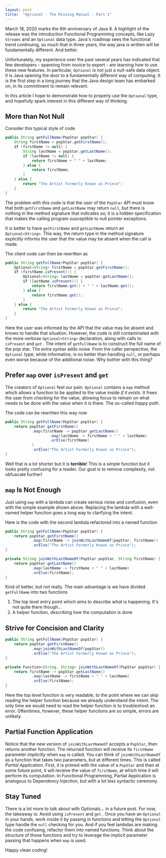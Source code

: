 ```yaml
---
layout: post
title:  "Optional - The Missing Manual - Part 1"
---
```

March 18, 2020 marks the 6th anniversary of Java 8. A highlight of the release was the introduction Functional Programming concepts, like Lazy `Streams` and an `Optional` data type. Java's roadmap sees the functional trend continuing, so much that in three years, the way java is written will be fundamentally different. And better.

Unfortunately, my experience over the past several years has indicated that few developers - spanning from novice to expert - are learning how to use these new features. In particular, `Optional` is not just a null-safe data object. It is Java opening the door to a fundamentally different way of computing. It is the first step in a long journey that the Java design team has embarked on, in its commitment to remain relevant.

In this article I hope to demonstrate how to properly use the `Optional` type, and hopefully spark interest in this different way of thinking.

## More than Not Null
Consider this typical style of code

```java
public String getFullName(PopStar popStar) {
    String firstName = popStar.getFirstName();
    if (firstName != null) {
        String lastName = popStar.getLastName();
        if (lastName != null) {
            return firstName + " " + lastName;
        } else {
            return firstName;
        }
    } else {
        return "The Artist Formerly Known as Prince";
    }
}
```

The problem with this code is that the user of the `PopStar` API must know that both `getFirstName` and `getLastName` may return `null`, but there is nothing in the method signature that indicates so; it is a hidden specification that makes the calling program susceptible to null pointer exceptions.

It is better to have `getFirstName` and `getLastName` return an `Optional<String>`. This way, the return type in the method signature explicitly informs the user that the value may be absent when the call is made.

The client code can then be rewritten as

```java
public String getFullName(PopStar popStar) {
    Optional<String> firstName = popStar.getFirstName();
    if (firstName.isPresent()) {
        Optional<String> lastName = popStar.getLastName();
        if (lastName.isPresent()) {
            return firstName.get() + " " + lastName.get();
        } else {
            return firstName.get();
        }
    } else {
        return "The Artist Formerly Known as Prince";
    }
}
```

Here the user was informed by the API that the value may be absent and knows to handle that situation. However, the code is still contaminated with the more verbose `Optional<String>` declaration, along with calls to `isPresent` and `get` . The intent of `getFullName` is to construct the full name of the pop star. The extra syntax adds noise. From the caller perspective, the `Optional` type, while informative, is no better than handling `null`, or perhaps even worse because of the additional noise. Why bother with this thing?

## Prefer `map` over `isPresent` and `get`

The creators of `Optional` feel our pain. `Optional` contains a `map` method which allows a function to be applied to the value inside *if it exists*. It frees the user from checking for the value, allowing focus to remain on what needs to be done with the value when it is there. The so-called *happy path*.

The code can be rewritten this way now

```java
public String getFullName(PopStar popStar) {
    return popStar.getFirstName()
            .map(firstName -> popStar.getLastName()
                    .map(lastName -> firstName + " " + lastName)
                    .orElse(firstName)
            )
            .orElse("The Artist Formerly Known as Prince");
}
```

Well that *is* a lot shorter but it is **terrible**! This is a simple function but it looks pretty confusing for a reader. Our goal is to remove complexity, not obfuscate further! 

## `map` Is Not Enough
Just using `map` with a lambda can create serious noise and confusion, even with the simple example shown above. Replacing the lambda with a well-named helper function goes a long way to clarifying the intent.

Here is the code with the second lambda refactored into a named function 

```java
public String getFullName(PopStar popStar) {
    return popStar.getFirstName()
            .map(firstName -> joinWithLastNameOf(popStar, firstName))
            .orElse("The Artist Formerly Known as Prince");
}

private String joinWithLastNameOf(PopStar popStar, String firstName) {
    return popStar.getLastName()
            .map(lastName -> firstName + " " + lastName)
            .orElse(firstName);
}
```

Kind of better, but not really. The main advantage is we have divided `getFullName` into two functions

1. The top level entry point which aims to describe *what* is happening. It's not quite there though...
2. A helper function, describing *how* the computation is done

## Strive for Concision and Clarity

```java
public String getFullName(PopStar popStar) {
    return popStar.getFirstName()
            .map(joinWithLastNameOf(popStar))
            .orElse("The Artist Formerly Known as Prince");
}

private Function<String, String> joinWithLastNameOf(PopStar popStar) {
    return firstName -> popStar.getLastName()
            .map(lastName -> firstName + " " + lastName)
            .orElse(firstName);
}
```

Here the top level function is very readable, to the point where we can skip reading the helper function because we already understand the intent. The only time we would need to read the helper function is to troubleshoot an error. Oftentimes, however, these helper functions are so simple, errors are unlikely.

## Partial Function Application
Notice that the new version of `joinWithLastNameOf` accepts a `PopStar`, then returns another function. The returned function will receive its `firstName` parameter *implicitly* when `map`  is called. You can think of `joinWithLastNameOf` as a function that takes two parameters, but at different times. This is called *Partial Application*. First, it is primed with the value of a `PopStar` and then at some future point, it will receive the value of `firstName`, at which time it will perform its computation. In Functional Programming, Partial Application is analogous to Dependency Injection, but with a lot less syntactic ceremony.

## Stay Tuned
There is a lot more to talk about with Optionals... in a future post. For now, the takeaway is: Avoid using `isPresent` and `get` . Once you have an `Optional` in your hands, work inside it by passing in functions and letting the `Optional` type handle the `null` checking for you. And if you feel lambdas are making the code confusing, refactor them into named functions. Think about the structure of those functions and try to leverage the implicit parameter passing that happens when `map` is used. 

Happy clean coding!

